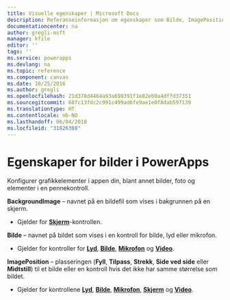 ```yaml
---
title: Visuelle egenskaper | Microsoft Docs
description: Referanseinformasjon om egenskaper som Bilde, ImagePosition og BackgroundImage
documentationcenter: na
author: gregli-msft
manager: kfile
editor: ''
tags: ''
ms.service: powerapps
ms.devlang: na
ms.topic: reference
ms.component: canvas
ms.date: 10/25/2016
ms.author: gregli
ms.openlocfilehash: 21d378d4464a93a699391f1e82eb9a4dffd37351
ms.sourcegitcommit: 68fc13fdc2c991c499ad6fe9ae1e0f8dab597139
ms.translationtype: HT
ms.contentlocale: nb-NO
ms.lasthandoff: 06/04/2018
ms.locfileid: "31826388"
---
```

# <a name="image-properties-in-powerapps"></a>Egenskaper for bilder i PowerApps
Konfigurer grafikkelementer i appen din, blant annet bilder, foto og elementer i en pennekontroll.

**BackgroundImage** – navnet på en bildefil som vises i bakgrunnen på en skjerm.

* Gjelder for **[Skjerm](control-screen.md)**-kontrollen.

**Bilde** – navnet på bildet som vises i en kontroll for bilde, lyd eller mikrofon.

* Gjelder for kontroller for **[Lyd](control-audio-video.md)**, **[Bilde](control-image.md)**, **[Mikrofon](control-microphone.md)** og **[Video](control-audio-video.md)**.

**ImagePosition** – plasseringen (**Fyll**, **Tilpass**, **Strekk**, **Side ved side** eller **Midtstill**) til et bilde eller en kontroll hvis det ikke har samme størrelse som bildet.

* Gjelder for kontrollene **[Lyd](control-audio-video.md)**, **[Bilde](control-image.md)**, **[Mikrofon](control-microphone.md)**, **[Skjerm](control-screen.md)** og **[Video](control-audio-video.md)**.

